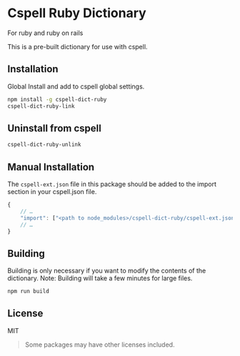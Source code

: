 # Cspell Ruby Dictionary

For ruby and ruby on rails

This is a pre-built dictionary for use with cspell.

## Installation

Global Install and add to cspell global settings.

```sh
npm install -g cspell-dict-ruby
cspell-dict-ruby-link
```

## Uninstall from cspell

```sh
cspell-dict-ruby-unlink
```

## Manual Installation

The `cspell-ext.json` file in this package should be added to the import section in your cspell.json file.

```javascript
{
    // …
    "import": ["<path to node_modules>/cspell-dict-ruby/cspell-ext.json"],
    // …
}
```

## Building

Building is only necessary if you want to modify the contents of the dictionary.  Note: Building will take a few minutes for large files.

```sh
npm run build
```

## License

MIT
> Some packages may have other licenses included.
